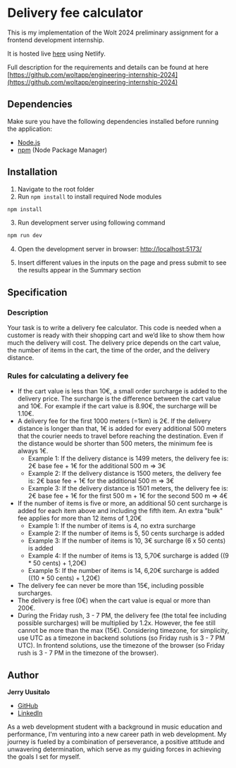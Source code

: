 # Delivery fee calculator

This is my implementation of the Wolt 2024 preliminary assignment for a frontend development internship.

It is hosted live [here](https://funny-meringue-7f38f9.netlify.app/) using Netlify.

Full description for the requirements and details can be found at here [https://github.com/woltapp/engineering-internship-2024](https://github.com/woltapp/engineering-internship-2024)

## Dependencies

Make sure you have the following dependencies installed before running the application:

- [Node.js](https://nodejs.org/)
- [npm](https://www.npmjs.com/) (Node Package Manager)

## Installation

1. Navigate to the root folder
2. Run `npm install` to install required Node modules
```bash
npm install
```
3. Run development server using following command
```bash
npm run dev
```
4. Open the development server in browser:
[http://localhost:5173/](http://localhost:5173/)

5. Insert different values in the inputs on the page and press submit to see the results appear in the Summary section

## Specification

### Description

Your task is to write a delivery fee calculator. This code is needed when a customer is ready with their shopping cart and we’d like to show them how much the delivery will cost. The delivery price depends on the cart value, the number of items in the cart, the time of the order, and the delivery distance.

### Rules for calculating a delivery fee

- If the cart value is less than 10€, a small order surcharge is added to the delivery price. The surcharge is the difference between the cart value and 10€. For example if the cart value is 8.90€, the surcharge will be 1.10€.
- A delivery fee for the first 1000 meters (=1km) is 2€. If the delivery distance is longer than that, 1€ is added for every additional 500 meters that the courier needs to travel before reaching the destination. Even if the distance would be shorter than 500 meters, the minimum fee is always 1€.
    - Example 1: If the delivery distance is 1499 meters, the delivery fee is: 2€ base fee + 1€ for the additional 500 m => 3€
    - Example 2: If the delivery distance is 1500 meters, the delivery fee is: 2€ base fee + 1€ for the additional 500 m => 3€
    - Example 3: If the delivery distance is 1501 meters, the delivery fee is: 2€ base fee + 1€ for the first 500 m + 1€ for the second 500 m => 4€
- If the number of items is five or more, an additional 50 cent surcharge is added for each item above and including the fifth item. An extra "bulk" fee applies for more than 12 items of 1,20€
    - Example 1: If the number of items is 4, no extra surcharge
    - Example 2: If the number of items is 5, 50 cents surcharge is added
    - Example 3: If the number of items is 10, 3€ surcharge (6 x 50 cents) is added
    - Example 4: If the number of items is 13, 5,70€ surcharge is added ((9 * 50 cents) + 1,20€)
    - Example 5: If the number of items is 14, 6,20€ surcharge is added ((10 * 50 cents) + 1,20€)
- The delivery fee can never be more than 15€, including possible surcharges.
- The delivery is free (0€) when the cart value is equal or more than 200€.
- During the Friday rush, 3 - 7 PM, the delivery fee (the total fee including possible surcharges) will be multiplied by 1.2x. However, the fee still cannot be more than the max (15€). Considering timezone, for simplicity, use UTC as a timezone in backend solutions (so Friday rush is 3 - 7 PM UTC). In frontend solutions, use the timezone of the browser (so Friday rush is 3 - 7 PM in the timezone of the browser).

## Author

**Jerry Uusitalo**

- [GitHub](https://github.com/JerryUusis)
- [LinkedIn](https://www.linkedin.com/in/jerry-uusitalo-383a02127)

As a web development student with a background in music education and performance, I'm venturing into a new career path in web development. My journey is fueled by a combination of perseverance, a positive attitude and unwavering determination, which serve as my guiding forces in achieving the goals I set for myself.
